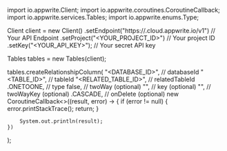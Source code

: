 import io.appwrite.Client;
import io.appwrite.coroutines.CoroutineCallback;
import io.appwrite.services.Tables;
import io.appwrite.enums.Type;

Client client = new Client()
    .setEndpoint("https://<REGION>.cloud.appwrite.io/v1") // Your API Endpoint
    .setProject("<YOUR_PROJECT_ID>") // Your project ID
    .setKey("<YOUR_API_KEY>"); // Your secret API key

Tables tables = new Tables(client);

tables.createRelationshipColumn(
    "<DATABASE_ID>", // databaseId
    "<TABLE_ID>", // tableId
    "<RELATED_TABLE_ID>", // relatedTableId
    .ONETOONE, // type
    false, // twoWay (optional)
    "", // key (optional)
    "", // twoWayKey (optional)
    .CASCADE, // onDelete (optional)
    new CoroutineCallback<>((result, error) -> {
        if (error != null) {
            error.printStackTrace();
            return;
        }

        System.out.println(result);
    })
);

